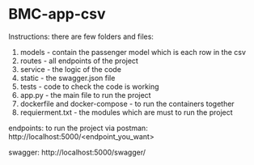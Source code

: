 # BMC-app-csv

Instructions:
there are few folders and files:
1. models - contain the passenger model which is each row in the csv
2. routes - all endpoints of the project
3. service - the logic of the code
4. static - the swagger.json file
5. tests - code to check the code is working
6. app.py - the main file to run the project
7. dockerfile and docker-compose - to run the containers together
8. requierment.txt - the modules which are must to run the project

endpoints:
to run the project via postman:
http://localhost:5000/<endpoint_you_want>

swagger:
http://localhost:5000/swagger/
